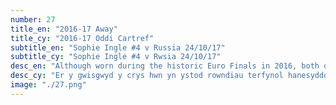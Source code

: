 ```yaml
---
number: 27
title_en: "2016-17 Away"
title_cy: "2016-17 Oddi Cartref"
subtitle_en: "Sophie Ingle #4 v Russia 24/10/17"
subtitle_cy: "Sophie Ingle #4 v Rwsia 24/10/17"
desc_en: "Although worn during the historic Euro Finals in 2016, both occasions resulted in defeat and subsequently earned an “unlucky’ tag. The charcoal-and-grey colour is said to have taken inspiration from Welsh slate."
desc_cy: "Er y gwisgwyd y crys hwn yn ystod rowndiau terfynol hanesyddol Ewro 2016, collodd Cymru'r ddwy gêm hynny, a chafodd y crys ei labelu yn un “anlwcus” o’r herwydd. Mae sôn bod y lliw siarcol a llwyd wedi cael eu hysbrydoli gan lechi Cymru."
image: "./27.png"
---
```

